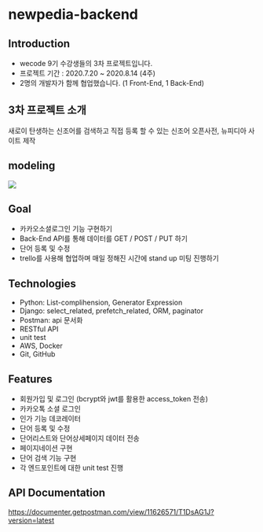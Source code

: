 # newpedia-backend

## Introduction
- wecode 9기 수강생들의 3차 프로젝트입니다.
- 프로젝트 기간 : 2020.7.20 ~ 2020.8.14 (4주)
- 2명의 개발자가 함께 협업했습니다. (1 Front-End, 1 Back-End)

## 3차 프로젝트 소개
 새로이 탄생하는 신조어를 검색하고 직접 등록 할 수 있는 신조어 오픈사전, 뉴피디아 사이트 제작
 
## modeling
<img src="https://user-images.githubusercontent.com/60872814/90104175-c2151200-dd7e-11ea-81a9-5842a965635b.png"></img>

## Goal
- 카카오소셜로그인 기능 구현하기
- Back-End API를 통해 데이터를 GET / POST / PUT 하기
- 단어 등록 및 수정
- trello를 사용해 협업하며 매일 정해진 시간에 stand up 미팅 진행하기

## Technologies
- Python: List-complihension, Generator Expression
- Django: select_related, prefetch_related, ORM, paginator
- Postman: api 문서화
- RESTful API
- unit test
- AWS, Docker
- Git, GitHub

## Features
- 회원가입 및 로그인 (bcrypt와 jwt를 활용한 access_token 전송)
- 카카오톡 소셜 로그인
- 인가 기능 데코레이터
- 단어 등록 및 수정
- 단어리스트와 단어상세페이지 데이터 전송
- 페이지네이션 구현
- 단어 검색 기능 구현
- 각 엔드포인트에 대한 unit test 진행

## API Documentation
https://documenter.getpostman.com/view/11626571/T1DsAG1J?version=latest
